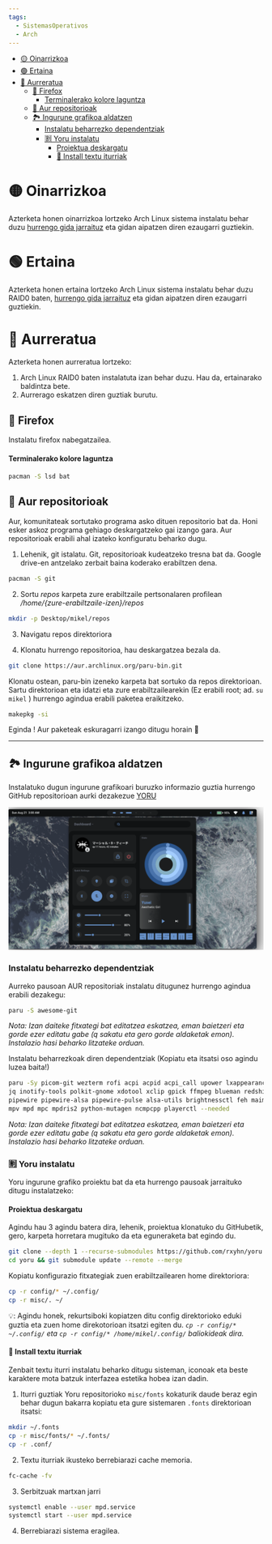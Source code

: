 ```yaml
---
tags:
  - SistemasOperativos
  - Arch
---
```


- [🟡 Oinarrizkoa](#-oinarrizkoa)
- [🟢 Ertaina](#-ertaina)
- [🔵 Aurreratua](#-aurreratua)
  - [🦊 Firefox](#-firefox)
      - [Terminalerako kolore laguntza](#terminalerako-kolore-laguntza)
  - [🐊 Aur repositorioak](#-aur-repositorioak)
  - [🏞️ Ingurune grafikoa aldatzen](#️-ingurune-grafikoa-aldatzen)
    - [Instalatu beharrezko dependentziak](#instalatu-beharrezko-dependentziak)
    - [🈹 Yoru instalatu](#-yoru-instalatu)
      - [Proiektua deskargatu](#proiektua-deskargatu)
      - [📝 Install textu iturriak](#-install-textu-iturriak)


# 🟡 Oinarrizkoa 
Azterketa honen oinarrizkoa lortzeko Arch Linux sistema instalatu behar duzu [hurrengo gida jarraituz](<Arch Linux Instalatzen.md>) eta gidan aipatzen diren ezaugarri guztiekin.

# 🟢 Ertaina 
Azterketa honen ertaina lortzeko Arch Linux sistema instalatu behar duzu RAID0 baten, [hurrengo gida jarraituz](<Arch Linux Instalatzen RAID 0.md>) eta gidan aipatzen diren ezaugarri guztiekin.

# 🔵 Aurreratua 
Azterketa honen aurreratua lortzeko:
1. Arch Linux RAID0 baten instalatuta izan behar duzu. Hau da, ertainarako baldintza bete.
2. Aurrerago eskatzen diren guztiak burutu.

## 🦊 Firefox 

Instalatu firefox nabegatzailea.

#### Terminalerako kolore laguntza 

```bash
pacman -S lsd bat
```

## 🐊 Aur repositorioak

Aur, komunitateak sortutako programa asko dituen repositorio bat da. Honi esker askoz programa gehiago deskargatzeko gai izango gara. Aur repositorioak erabili ahal izateko konfiguratu beharko dugu.

1. Lehenik, git istalatu. Git, repositorioak kudeatzeko tresna bat da. Google drive-en antzelako zerbait baina koderako erabiltzen dena.

```bash
pacman -S git
```

2. Sortu *repos* karpeta zure erabiltzaile pertsonalaren profilean */home/{zure-erabiltzaile-izen}/repos*

```bash
mkdir -p Desktop/mikel/repos
```

3. Navigatu repos direktoriora

4. Klonatu hurrengo repositorioa, hau deskargatzea bezala da.
   
```bash
git clone https://aur.archlinux.org/paru-bin.git
```

Klonatu
 ostean, paru-bin izeneko karpeta bat sortuko da repos direktorioan. Sartu direktorioan eta idatzi eta zure erabiltzailearekin (Ez erabili root; ad. `su mikel` ) hurrengo agindua erabili paketea eraikitzeko.

```bash
makepkg -si
```

Eginda ! Aur paketeak eskuragarri izango ditugu horain 👏

---

## 🏞️ Ingurune grafikoa aldatzen 

Instalatuko dugun ingurune grafikoari buruzko informazio guztia hurrengo GitHub repositorioan aurki dezakezue [YORU](https://github.com/rxyhn/yoru)

![alt text](image-24.png)

### Instalatu beharrezko dependentziak

Aurreko pausoan AUR repositoriak instalatu ditugunez hurrengo agindua erabili dezakegu:

```bash
paru -S awesome-git
```

*Nota: Izan daiteke fitxategi bat editatzea eskatzea, eman baietzeri eta gorde ezer editatu gabe (q sakatu eta gero gorde aldaketak emon). Instalazio hasi beharko litzateke orduan.*

Instalatu beharrezkoak diren dependentziak (Kopiatu eta itsatsi oso agindu luzea baita!)

```bash
paru -Sy picom-git wezterm rofi acpi acpid acpi_call upower lxappearance-gtk3 \
jq inotify-tools polkit-gnome xdotool xclip gpick ffmpeg blueman redshift \
pipewire pipewire-alsa pipewire-pulse alsa-utils brightnessctl feh maim \
mpv mpd mpc mpdris2 python-mutagen ncmpcpp playerctl --needed
```

*Nota: Izan daiteke fitxategi bat editatzea eskatzea, eman baietzeri eta gorde ezer editatu gabe (q sakatu eta gero gorde aldaketak emon). Instalazio hasi beharko litzateke orduan.*

### 🈹 Yoru instalatu 

Yoru ingurune grafiko proiektu bat da eta hurrengo pausoak jarraituko ditugu instalatzeko:

#### Proiektua deskargatu 

Agindu hau 3 agindu batera dira, lehenik, proiektua klonatuko du GitHubetik, gero, karpeta horretara mugituko da eta eguneraketa bat egindo du.

```bash
git clone --depth 1 --recurse-submodules https://github.com/rxyhn/yoru.git
cd yoru && git submodule update --remote --merge
```

Kopiatu konfigurazio fitxategiak zuen erabiltzailearen home direktoriora:

```bash
cp -r config/* ~/.config/
cp -r misc/. ~/
```

💡: Agindu honek, rekurtsiboki kopiatzen ditu config direktorioko eduki guztia eta zuen home direkotorioan itsatzi egiten du. *`cp -r config/* ~/.config/` eta `cp -r config/* /home/mikel/.config/` baliokideak dira.*

#### 📝 Install textu iturriak


Zenbait textu iturri instalatu beharko ditugu sisteman, iconoak eta beste karaktere mota batzuk interfazea estetika hobea izan dadin.

1. Iturri guztiak Yoru repositorioko `misc/fonts` kokaturik daude beraz egin behar dugun bakarra kopiatu eta gure sistemaren `.fonts` direktorioan itsatsi:

```bash
mkdir ~/.fonts
cp -r misc/fonts/* ~/.fonts/
cp -r .conf/
```
2. Textu iturriak ikusteko berrebiarazi cache memoria.

```bash
fc-cache -fv
```

3. Serbitzuak martxan jarri

```bash
systemctl enable --user mpd.service
systemctl start --user mpd.service
```

4. Berrebiarazi sistema eragilea.
